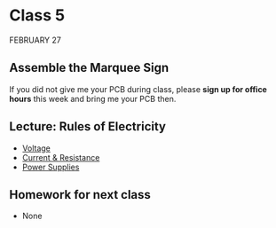 # Class 5
FEBRUARY 27

## Assemble the Marquee Sign
If you did not give me your PCB during class, please **sign up for office hours** this week and bring me your PCB then.

## Lecture: Rules of Electricity
* [Voltage](https://docs.google.com/presentation/d/184sCFTwDPqd-Bj8mLufcIIpf2OTEWMxtmsx5iSzbfDE/edit?usp=sharing)
* [Current & Resistance](https://docs.google.com/presentation/d/1L8JxD1YZQ-N4JVaw7ZpTiI6wwCoxUNRPcokQhKE9tAk/edit?usp=sharing)
* [Power Supplies](https://docs.google.com/presentation/d/1bLfVCXZXvvLR6I6wNLyl2YdIXnTefaOEaecPGejUwUw/edit?usp=sharing)

## Homework for next class
* None
